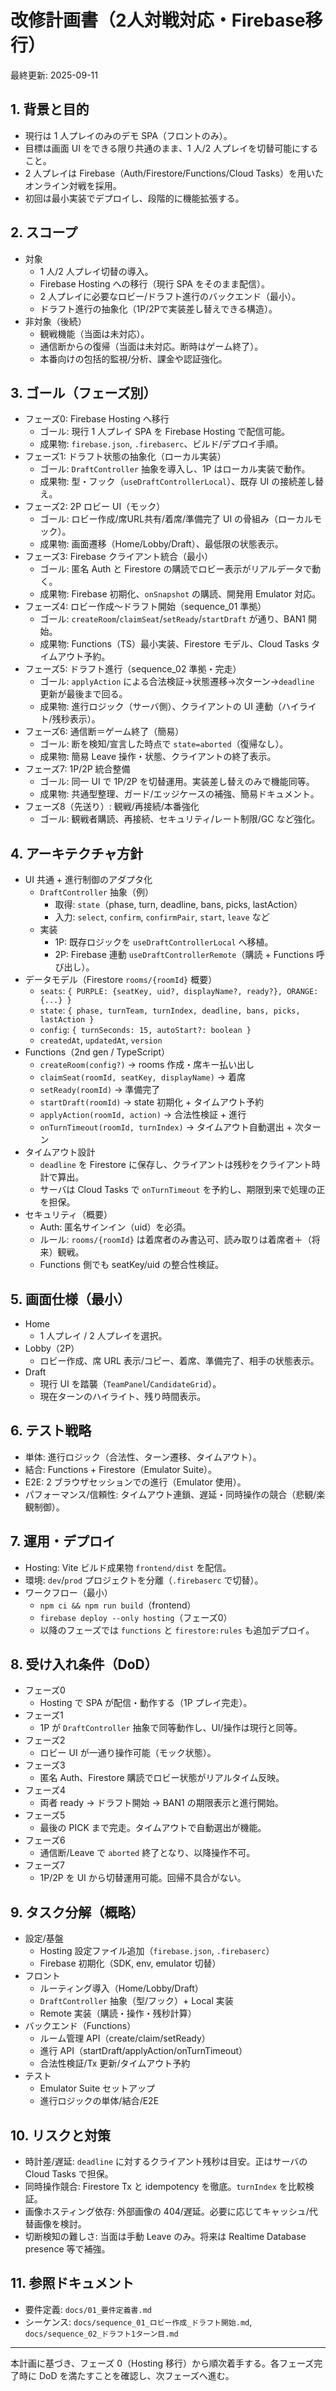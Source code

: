 # 改修計画書（2人対戦対応・Firebase移行）

最終更新: 2025-09-11

## 1. 背景と目的

- 現行は 1 人プレイのみのデモ SPA（フロントのみ）。
- 目標は画面 UI をできる限り共通のまま、1 人/2 人プレイを切替可能にすること。
- 2 人プレイは Firebase（Auth/Firestore/Functions/Cloud Tasks）を用いたオンライン対戦を採用。
- 初回は最小実装でデプロイし、段階的に機能拡張する。

## 2. スコープ

- 対象
  - 1 人/2 人プレイ切替の導入。
  - Firebase Hosting への移行（現行 SPA をそのまま配信）。
  - 2 人プレイに必要なロビー/ドラフト進行のバックエンド（最小）。
  - ドラフト進行の抽象化（1P/2Pで実装差し替えできる構造）。
- 非対象（後続）
  - 観戦機能（当面は未対応）。
  - 通信断からの復帰（当面は未対応。断時はゲーム終了）。
  - 本番向けの包括的監視/分析、課金や認証強化。

## 3. ゴール（フェーズ別）

- フェーズ0: Firebase Hosting へ移行
  - ゴール: 現行 1 人プレイ SPA を Firebase Hosting で配信可能。
  - 成果物: `firebase.json`, `.firebaserc`、ビルド/デプロイ手順。
- フェーズ1: ドラフト状態の抽象化（ローカル実装）
  - ゴール: `DraftController` 抽象を導入し、1P はローカル実装で動作。
  - 成果物: 型・フック（`useDraftControllerLocal`）、既存 UI の接続差し替え。
- フェーズ2: 2P ロビー UI（モック）
  - ゴール: ロビー作成/席URL共有/着席/準備完了 UI の骨組み（ローカルモック）。
  - 成果物: 画面遷移（Home/Lobby/Draft）、最低限の状態表示。
- フェーズ3: Firebase クライアント統合（最小）
  - ゴール: 匿名 Auth と Firestore の購読でロビー表示がリアルデータで動く。
  - 成果物: Firebase 初期化、`onSnapshot` の購読、開発用 Emulator 対応。
- フェーズ4: ロビー作成〜ドラフト開始（sequence_01 準拠）
  - ゴール: `createRoom`/`claimSeat`/`setReady`/`startDraft` が通り、BAN1 開始。
  - 成果物: Functions（TS）最小実装、Firestore モデル、Cloud Tasks タイムアウト予約。
- フェーズ5: ドラフト進行（sequence_02 準拠・完走）
  - ゴール: `applyAction` による合法検証→状態遷移→次ターン→`deadline` 更新が最後まで回る。
  - 成果物: 進行ロジック（サーバ側）、クライアントの UI 連動（ハイライト/残秒表示）。
- フェーズ6: 通信断＝ゲーム終了（簡易）
  - ゴール: 断を検知/宣言した時点で `state=aborted`（復帰なし）。
  - 成果物: 簡易 Leave 操作・状態、クライアントの終了表示。
- フェーズ7: 1P/2P 統合整備
  - ゴール: 同一 UI で 1P/2P を切替運用。実装差し替えのみで機能同等。
  - 成果物: 共通型整理、ガード/エッジケースの補強、簡易ドキュメント。
- フェーズ8（先送り）: 観戦/再接続/本番強化
  - ゴール: 観戦者購読、再接続、セキュリティ/レート制限/GC など強化。

## 4. アーキテクチャ方針

- UI 共通 + 進行制御のアダプタ化
  - `DraftController` 抽象（例）
    - 取得: `state`（phase, turn, deadline, bans, picks, lastAction）
    - 入力: `select`, `confirm`, `confirmPair`, `start`, `leave` など
  - 実装
    - 1P: 既存ロジックを `useDraftControllerLocal` へ移植。
    - 2P: Firebase 連動 `useDraftControllerRemote`（購読 + Functions 呼び出し）。
- データモデル（Firestore `rooms/{roomId}` 概要）
  - `seats`: `{ PURPLE: {seatKey, uid?, displayName?, ready?}, ORANGE: {...} }`
  - `state`: `{ phase, turnTeam, turnIndex, deadline, bans, picks, lastAction }`
  - `config`: `{ turnSeconds: 15, autoStart?: boolean }`
  - `createdAt`, `updatedAt`, `version`
- Functions（2nd gen / TypeScript）
  - `createRoom(config?)` → rooms 作成・席キー払い出し
  - `claimSeat(roomId, seatKey, displayName)` → 着席
  - `setReady(roomId)` → 準備完了
  - `startDraft(roomId)` → state 初期化 + タイムアウト予約
  - `applyAction(roomId, action)` → 合法性検証 + 進行
  - `onTurnTimeout(roomId, turnIndex)` → タイムアウト自動選出 + 次ターン
- タイムアウト設計
  - `deadline` を Firestore に保存し、クライアントは残秒をクライアント時計で算出。
  - サーバは Cloud Tasks で `onTurnTimeout` を予約し、期限到来で処理の正を担保。
- セキュリティ（概要）
  - Auth: 匿名サインイン（uid）を必須。
  - ルール: `rooms/{roomId}` は着席者のみ書込可、読み取りは着席者＋（将来）観戦。
  - Functions 側でも seatKey/uid の整合性検証。

## 5. 画面仕様（最小）

- Home
  - 1 人プレイ / 2 人プレイを選択。
- Lobby（2P）
  - ロビー作成、席 URL 表示/コピー、着席、準備完了、相手の状態表示。
- Draft
  - 現行 UI を踏襲（`TeamPanel`/`CandidateGrid`）。
  - 現在ターンのハイライト、残り時間表示。

## 6. テスト戦略

- 単体: 進行ロジック（合法性、ターン遷移、タイムアウト）。
- 結合: Functions + Firestore（Emulator Suite）。
- E2E: 2 ブラウザセッションでの進行（Emulator 使用）。
- パフォーマンス/信頼性: タイムアウト連鎖、遅延・同時操作の競合（悲観/楽観制御）。

## 7. 運用・デプロイ

- Hosting: Vite ビルド成果物 `frontend/dist` を配信。
- 環境: `dev`/`prod` プロジェクトを分離（`.firebaserc` で切替）。
- ワークフロー（最小）
  - `npm ci && npm run build`（frontend）
  - `firebase deploy --only hosting`（フェーズ0）
  - 以降のフェーズでは `functions` と `firestore:rules` も追加デプロイ。

## 8. 受け入れ条件（DoD）

- フェーズ0
  - Hosting で SPA が配信・動作する（1P プレイ完走）。
- フェーズ1
  - 1P が `DraftController` 抽象で同等動作し、UI/操作は現行と同等。
- フェーズ2
  - ロビー UI が一通り操作可能（モック状態）。
- フェーズ3
  - 匿名 Auth、Firestore 購読でロビー状態がリアルタイム反映。
- フェーズ4
  - 両者 ready → ドラフト開始 → BAN1 の期限表示と進行開始。
- フェーズ5
  - 最後の PICK まで完走。タイムアウトで自動選出が機能。
- フェーズ6
  - 通信断/Leave で `aborted` 終了となり、以降操作不可。
- フェーズ7
  - 1P/2P を UI から切替運用可能。回帰不具合がない。

## 9. タスク分解（概略）

- 設定/基盤
  - Hosting 設定ファイル追加（`firebase.json`, `.firebaserc`）
  - Firebase 初期化（SDK, env, emulator 切替）
- フロント
  - ルーティング導入（Home/Lobby/Draft）
  - `DraftController` 抽象（型/フック）+ Local 実装
  - Remote 実装（購読・操作・残秒計算）
- バックエンド（Functions）
  - ルーム管理 API（create/claim/setReady）
  - 進行 API（startDraft/applyAction/onTurnTimeout）
  - 合法性検証/Tx 更新/タイムアウト予約
- テスト
  - Emulator Suite セットアップ
  - 進行ロジックの単体/結合/E2E

## 10. リスクと対策

- 時計差/遅延: `deadline` に対するクライアント残秒は目安。正はサーバの Cloud Tasks で担保。
- 同時操作競合: Firestore Tx と idempotency を徹底。`turnIndex` を比較検証。
- 画像ホスティング依存: 外部画像の 404/遅延。必要に応じてキャッシュ/代替画像を検討。
- 切断検知の難しさ: 当面は手動 Leave のみ。将来は Realtime Database presence 等で補強。

## 11. 参照ドキュメント

- 要件定義: `docs/01_要件定義書.md`
- シーケンス: `docs/sequence_01_ロビー作成_ドラフト開始.md`, `docs/sequence_02_ドラフト1ターン目.md`

---

本計画に基づき、フェーズ 0（Hosting 移行）から順次着手する。各フェーズ完了時に DoD を満たすことを確認し、次フェーズへ進む。

